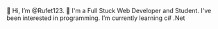 👋 Hi, I’m @Rufet123.
👀 I'm a Full Stuck Web Developer and Student. I've been interested in programming.
I’m currently learning c# .Net
